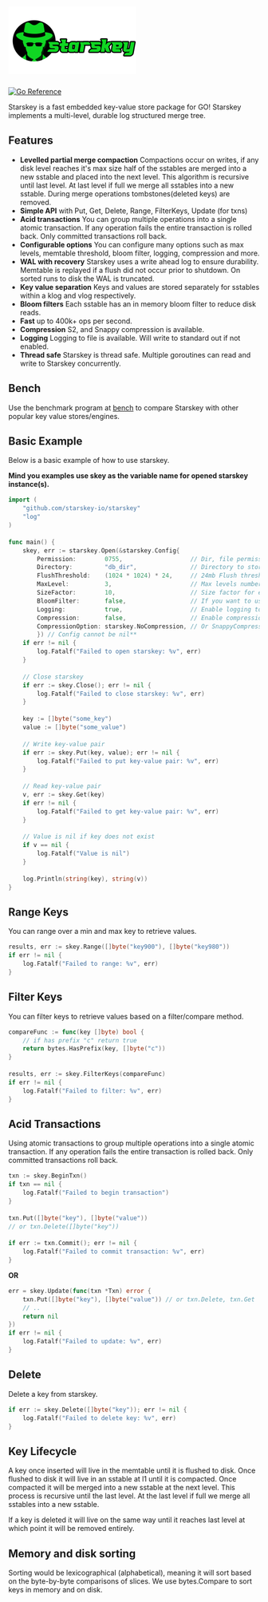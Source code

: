 <div>
    <h1 align="left"><img width="256" src="artwork/starskey_logo.png"></h1>
</div>

[![Go Reference](https://pkg.go.dev/badge/github.com/starskey-io/starskey.svg)](https://pkg.go.dev/github.com/starskey-io/starskey)

Starskey is a fast embedded key-value store package for GO!  Starskey implements a multi-level, durable log structured merge tree.

## Features
- **Levelled partial merge compaction**  Compactions occur on writes, if any disk level reaches it's max size half of the sstables are merged into a new sstable and placed into the next level.  This algorithm is recursive until last level.  At last level if full we merge all sstables into a new sstable.  During merge operations tombstones(deleted keys) are removed.
- **Simple API** with Put, Get, Delete, Range, FilterKeys, Update (for txns)
- **Acid transactions** You can group multiple operations into a single atomic transaction.  If any operation fails the entire transaction is rolled back.  Only committed transactions roll back.
- **Configurable options** You can configure many options such as max levels, memtable threshold, bloom filter, logging, compression and more.
- **WAL with recovery** Starskey uses a write ahead log to ensure durability.  Memtable is replayed if a flush did not occur prior to shutdown.  On sorted runs to disk the WAL is truncated.
- **Key value separation** Keys and values are stored separately for sstables within a klog and vlog respectively.
- **Bloom filters** Each sstable has an in memory bloom filter to reduce disk reads.
- **Fast** up to 400k+ ops per second.
- **Compression** S2, and Snappy compression is available.
- **Logging** Logging to file is available.  Will write to standard out if not enabled.
- **Thread safe** Starskey is thread safe.  Multiple goroutines can read and write to Starskey concurrently.

## Bench
Use the benchmark program at [bench](https://github.com/starskey-io/bench) to compare Starskey with other popular key value stores/engines.

## Basic Example
Below is a basic example of how to use starskey.

**Mind you examples use skey as the variable name for opened starskey instance(s).**

```go
import (
    "github.com/starskey-io/starskey"
    "log"
)

func main() {
    skey, err := starskey.Open(&starskey.Config{
        Permission:        0755,                   // Dir, file permission
        Directory:         "db_dir",               // Directory to store data
        FlushThreshold:    (1024 * 1024) * 24,     // 24mb Flush threshold in bytes
        MaxLevel:          3,                      // Max levels number of disk levels
        SizeFactor:        10,                     // Size factor for each level.  Say 10 that's 10 * the FlushThreshold at each level. So level 1 is 10MB, level 2 is 100MB, level 3 is 1GB.
        BloomFilter:       false,                  // If you want to use bloom filters
        Logging:           true,                   // Enable logging to file
        Compression:       false,                  // Enable compression
        CompressionOption: starskey.NoCompression, // Or SnappyCompression, S2Compression
        }) // Config cannot be nil**
    if err != nil {
        log.Fatalf("Failed to open starskey: %v", err)
    }

    // Close starskey
    if err := skey.Close(); err != nil {
        log.Fatalf("Failed to close starskey: %v", err)
    }

    key := []byte("some_key")
    value := []byte("some_value")

    // Write key-value pair
    if err := skey.Put(key, value); err != nil {
        log.Fatalf("Failed to put key-value pair: %v", err)
    }

    // Read key-value pair
    v, err := skey.Get(key)
    if err != nil {
        log.Fatalf("Failed to get key-value pair: %v", err)
    }

    // Value is nil if key does not exist
    if v == nil {
        log.Fatalf("Value is nil")
    }

    log.Println(string(key), string(v))
}

```

## Range Keys
You can range over a min and max key to retrieve values.
```go
results, err := skey.Range([]byte("key900"), []byte("key980"))
if err != nil {
    log.Fatalf("Failed to range: %v", err)
}
```

## Filter Keys
You can filter keys to retrieve values based on a filter/compare method.
```go
compareFunc := func(key []byte) bool {
    // if has prefix "c" return true
    return bytes.HasPrefix(key, []byte("c"))
}

results, err := skey.FilterKeys(compareFunc)
if err != nil {
    log.Fatalf("Failed to filter: %v", err)
}
```


## Acid Transactions
Using atomic transactions to group multiple operations into a single atomic transaction.  If any operation fails the entire transaction is rolled back.  Only committed transactions roll back.
```go
txn := skey.BeginTxn()
if txn == nil {
    log.Fatalf("Failed to begin transaction")
}

txn.Put([]byte("key"), []byte("value"))
// or txn.Delete([]byte("key"))

if err := txn.Commit(); err != nil {
    log.Fatalf("Failed to commit transaction: %v", err)
}
```

**OR**

```go
err = skey.Update(func(txn *Txn) error {
    txn.Put([]byte("key"), []byte("value")) // or txn.Delete, txn.Get
    // ..
    return nil
})
if err != nil {
    log.Fatalf("Failed to update: %v", err)
}
```

## Delete
Delete a key from starskey.
```go
if err := skey.Delete([]byte("key")); err != nil {
    log.Fatalf("Failed to delete key: %v", err)
}
```

## Key Lifecycle
A key once inserted will live in the memtable until it is flushed to disk.
Once flushed to disk it will live in an sstable at l1 until it is compacted.  Once compacted it will be merged into a new sstable at the next level.  This process is recursive until the last level.  At the last level if full we merge all sstables into a new sstable.

If a key is deleted it will live on the same way until it reaches last level at which point it will be removed entirely.

## Memory and disk sorting
Sorting would be lexicographical (alphabetical), meaning it will sort based on the byte-by-byte comparisons of slices.
We use bytes.Compare to sort keys in memory and on disk.


